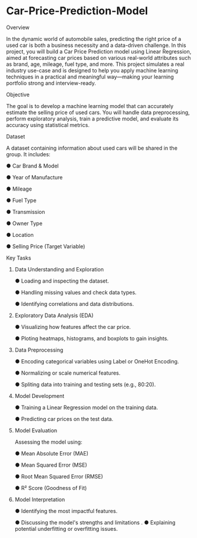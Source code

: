 # Car-Price-Prediction-Model
Overview


In the dynamic world of automobile sales, predicting the right price of a used car is both a business necessity and a data-driven challenge. In this project, you will build a Car Price Prediction model using Linear Regression, aimed at forecasting car prices based on various real-world attributes such as brand, age, mileage, fuel type, and more.
This project simulates a real industry use-case and is designed to help you apply machine learning techniques in a practical and meaningful way—making your learning portfolio strong and interview-ready.


Objective


The goal is to develop a machine learning model that can accurately estimate the selling price of used cars. You will handle data preprocessing, perform exploratory analysis, train a predictive model, and evaluate its accuracy using statistical metrics.


Dataset


A dataset containing information about used cars will be shared in the group. It includes:

● Car Brand & Model

● Year of Manufacture

● Mileage

● Fuel Type

● Transmission

● Owner Type

● Location

● Selling Price (Target Variable)

Key Tasks

1. Data Understanding and Exploration


    ● Loading and inspecting the dataset.
   
    ● Handling missing values and check data types.
   
    ● Identifying correlations and data distributions.

   
2. Exploratory Data Analysis (EDA)


   ● Visualizing how features affect the car price.
   
   ● Ploting heatmaps, histograms, and boxplots to gain insights.

   
3. Data Preprocessing
   
    ● Encoding categorical variables using Label or OneHot Encoding.
   
    ● Normalizing or scale numerical features.
   
    ● Spliting data into training and testing sets (e.g., 80:20).

   
4. Model Development

   ● Training a Linear Regression model on the training data.
   
   ● Predicting car prices on the test data.

   
6. Model Evaluation
   
    Assessing the model using:
   
      ● Mean Absolute Error (MAE)
   
      ● Mean Squared Error (MSE)
   
      ● Root Mean Squared Error (RMSE)
   
      ● R² Score (Goodness of Fit)
   
9. Model Interpretation
   
    ● Identifying the most impactful features.
   
    ● Discussing the model's strengths and limitations
   .
    ● Explaining potential underfitting or overfitting issues.
